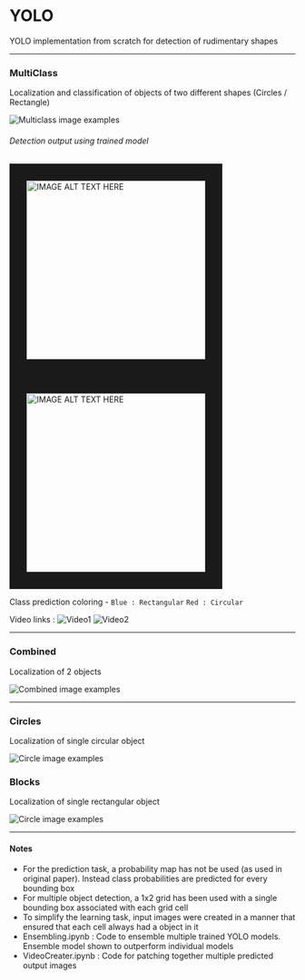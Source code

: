 # YOLO
YOLO implementation from scratch for detection of rudimentary shapes

***
### MultiClass
Localization and classification of objects of two different shapes (Circles / Rectangle)

![Multiclass image examples](https://image.ibb.co/krnAeq/multiclass-example.png)

###### Detection output using trained model 


<img src="https://j.gifs.com/2v3xXj.gif" alt="IMAGE ALT TEXT HERE" width="315" height="315" border="30" /> <img src="https://j.gifs.com/wmOV5z.gif" alt="IMAGE ALT TEXT HERE" width="315" height="315" border="30" />

Class prediction coloring -  `Blue : Rectangular` `Red : Circular`

Video links : ![Video1](https://www.youtube.com/watch?v=K16a2hizF6s) ![Video2](https://www.youtube.com/watch?v=hyrMQS7HMpU) 

***

### Combined 
Localization of 2 objects

![Combined image examples](https://image.ibb.co/hWtVUq/Combined-input.png)

***
### Circles
Localization of single circular object

![Circle image examples](https://image.ibb.co/f1mdFV/Circle-input.png)

### Blocks
Localization of single rectangular object

![Circle image examples](https://image.ibb.co/gimTFV/Blocks-input.png)


---
#### Notes
 - For the prediction task, a probability map has not be used (as used in original paper). Instead class probabilities are predicted for every bounding box
 - For multiple object detection, a 1x2 grid has been used with a single bounding box associated with each grid cell
 - To simplify the learning task, input images were created in a manner that ensured that each cell always had a object in it
 - Ensembling.ipynb : Code to ensemble multiple trained YOLO models. Ensemble model shown to outperform individual models
 - VideoCreater.ipynb : Code for patching together multiple predicted output images
 
